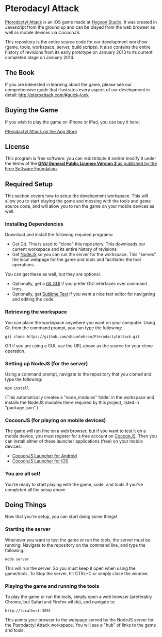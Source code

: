 # Pterodacyl Attack

[Pterodactyl Attack](http://pteroattack.com) is an iOS game made at [Hygoon
Studio](http://hygoon.com).  It was created in Javascript from the ground up
and can be played from the web browser as well as mobile devices via CocoonJS.

This repository is the entire source code for our development workflow (game,
tools, workspace, server, build scripts).  It also contains the entire history
of revisions from its early prototype on January 2013 to its current completed
stage on January 2014.

## The Book

If you are interested in learning about the game, please see our comprehensive
guide that illustrates every aspect of our development in detail:
<http://pteroattack.com/#quick-look>

## Buying the Game

If you wish to play the game on iPhone or iPad, you can buy it here:

[Pterodactyl Attack on the App Store](https://itunes.apple.com/us/app/pterodactyl-attack/id786862892?mt=8&ign-mpt=uo%3D4)

## License

This program is free software: you can redistribute it and/or modify it under
the terms of the [__GNU General Public License Version 3__ as published by the Free
Software Foundation](http://www.gnu.org/licenses/gpl.html).

## Required Setup

This section covers how to setup the development workspace.  This will allow
you to start playing the game and messing with the tools and game source code,
and will allow you to run the game on your mobile devices as well.

### Installing Dependencies 

Download and install the following required programs:

- Get [Git](http://git-scm.com/downloads). This is used to "clone" this repository.  This downloads our current workspace and its entire history of revisions.
- Get [NodeJS](http://nodejs.org/download/) so you can run the server for the workspace.  This "serves" the local webpage for the game and tools and facilitates
the tool operations.

You can get these as well, but they are optional:

- Optionally, get a [Git GUI](http://git-scm.com/downloads/guis) if you prefer GUI interfaces over command lines.
- Optionally, get [Sublime Text](http://www.sublimetext.com/) if you want a nice text editor for navigating and editing the code.

### Retrieving the workspace

You can place the workspace anywhere you want on your computer.  Using Git from
the command prompt, you can type the following:

```
git clone https://github.com/shaunlebron/PterodactylAttack.git
```

OR if you are using a GUI, use the URL above as the source for your clone operation.

### Setting up NodeJS (for the server)

Using a command prompt, navigate to the repository that you cloned and type the following:

```
npm install
```

(This automatically creates a "node_modules" folder in the workspace and installs the NodeJS
modules there required by this project, listed in "package.json".)

### CocoonJS (for playing on mobile devices)

The game will run fine on a web browser, but if you want to test it on a mobile
device, you must register for a free account on
[CocoonJS](https://www.ludei.com/cocoonjs/).  Then you can install either of these
launcher applications (free) on your mobile devices:

- [CocoonJS Launcher for Android](https://play.google.com/store/apps/details?id=com.ideateca.cocoonjslauncher)
- [CocoonJS Launcher for iOS](https://itunes.apple.com/us/app/cocoonjs-by-ludei/id519623307?mt=8)

### You are all set!

You're ready to start playing with the game, code, and tools if you've completed all the setup above.

## Doing Things

Now that you're setup, you can start doing some things!

### Starting the server

Whenever you want to test the game or run the tools, the server must be running.  Navigate to the repository
on the command line, and type the following:

```
node server
```

This will run the server.  So you must keep it open when using the game/tools.
To Stop the server, hit CTRL+C or simply close the window.

### Playing the game and running the tools

To play the game or run the tools, simply open a web browser (preferably Chrome, but Safari and Firefox wil do), and navigate
to:

```
http://localhost:3001
```

This points your browser to the webpage served by the NodeJS server for the Pterodactyl Attack workspace.  You will see
a "hub" of links to the game and tools.
